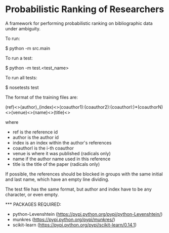 Probabilistic Ranking of Researchers
====================================
A framework for performing probabilistic ranking on bibliographic data under ambiguity.

To run:

$ python -m src.main

To run a test:

$ python -m test.<test_name>

To run all tests:

$ nosetests test

The format of the training files are:

(ref)<>(author)_(index)<>(coauthor1):(coauthor2):(coauthorI:)*(coauthorN)<>(venue)<>(name)<>(title)<>

where
- ref is the reference id
- author is the author id
- index is an index within the author's references
- coauthorI is the i-th coauthor
- venue is where it was published (radicals only)
- name if the author name used in this reference
- title is the title of the paper (radicals only)

If possible, the references should be blocked in groups with the same initial and last name, which have an empty line dividing.

The test file has the same format, but author and index have to be any character, or even empty.


*** PACKAGES REQUIRED:
- python-Levenshtein (https://pypi.python.org/pypi/python-Levenshtein/)
- munkres (https://pypi.python.org/pypi/munkres/)
- scikit-learn (https://pypi.python.org/pypi/scikit-learn/0.14.1)
